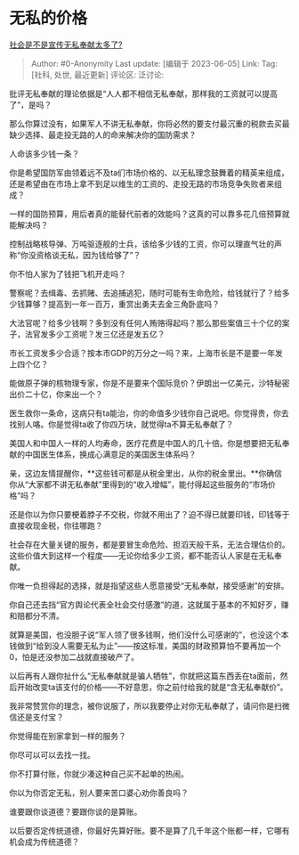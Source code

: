 # 无私的价格
[社会是不是宣传无私奉献太多了?](https://www.zhihu.com/question/546464989/answer/3059170302)

> Author: #0-Anonymity
> Last update: [编辑于 2023-06-05]
> Link:
> Tag: [社科, 处世, 最近更新]
> 评论区:
> 泛讨论:

批评无私奉献的理论依据是“人人都不相信无私奉献，那样我的工资就可以提高了”，是吗？

那么你算过没有，如果军人不讲无私奉献，你将必然的要支付最沉重的税款去买最缺少选择、最走投无路的人的命来解决你的国防需求？

人命该多少钱一条？

你是希望国防军由领着远不及ta们市场价格的、以无私理念鼓舞着的精英来组成，还是希望由在市场上拿不到足以维生的工资的、走投无路的市场竞争失败者来组成？

一样的国防预算，用后者真的能替代前者的效能吗？这真的可以靠多花几倍预算就能解决吗？

控制战略核导弹、万吨驱逐舰的士兵，该给多少钱的工资，你可以理直气壮的声称“你没资格谈无私，因为钱给够了”？

你不怕人家为了钱把飞机开走吗？

警察呢？去缉毒、去抓赌、去追捕逃犯，随时可能有生命危险，给钱就行了？给多少钱算够？提高到一年一百万，重赏出勇夫去金三角卧底吗？

大法官呢？给多少钱啊？多到没有任何人贿赂得起吗？那么那些案值三十个亿的案子，法官发多少工资呢？发三亿还是发五亿？

市长工资发多少合适？按本市GDP的万分之一吗？来，上海市长是不是要一年发上四个亿？

能做原子弹的核物理专家，你是不是要来个国际竞价？伊朗出一亿美元，沙特秘密出价二十亿，你来出一个？

医生救你一条命，这病只有ta能治，你的命值多少钱你自己说吧。你觉得贵，你去找别人咯。你是觉得ta收了你四万块，就觉得ta不算无私奉献了？

美国人和中国人一样的人均寿命，医疗花费是中国人的几十倍。你是想要把无私奉献的中国医生体系，换成心满意足的美国医生体系吗？

亲，这边友情提醒你，**这些钱可都是从税金里出，从你的税金里出。**你确信你从“大家都不讲无私奉献”里得到的“收入增幅”，能付得起这些服务的“市场价格”吗？

还是你以为你只要梗着脖子不交税，你就不用出了？迫不得已就要印钱，印钱等于直接收现金税，你往哪跑？

社会存在大量关键的服务，都是要冒生命危险、担滔天般干系，无法合理估价的。这些价值大到这样一个程度——无论你给多少工资，都不能否认人家是在无私奉献。

你唯一负担得起的选择，就是指望这些人愿意接受“无私奉献，接受感谢”的安排。

你自己还去挡“官方舆论代表全社会交付感激”的道，这就属于基本的不知好歹，赚和赔都分不清。

就算是美国，也没胆子说“军人领了很多钱啊，他们没什么可感谢的”，也没这个本钱做到“给到没人需要无私为止”——按这标准，美国的财政预算怕不要再加一个0，怕是还没参加二战就直接破产了。

以后再有人跟你扯什么“无私奉献就是骗人牺牲”，你就把这篇东西丢在ta面前，然后开始改变ta该支付的价格——不好意思，你之前付给我的就是“含无私奉献价”。

我非常赞赏你的理念，被你说服了，所以我要停止对你无私奉献了，请问你是扫微信还是支付宝？

你觉得能在别家拿到一样的服务？

你尽可以可以去找一找。

你不打算付账，你就少凑这种自己买不起单的热闹。

你以为你否定无私，别人要来苦口婆心劝你善良吗？

谁要跟你谈道德？要跟你谈的是算账。

以后要否定传统道德，你最好先算好账。要不是算了几千年这个账都一样，它哪有机会成为传统道德？